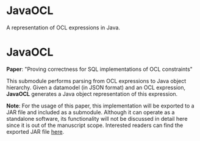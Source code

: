 # JavaOCL

A representation of OCL expressions in Java.
 
# JavaOCL

**Paper**: "Proving correctness for SQL implementations of OCL constraints"

This submodule performs parsing from OCL expressions to Java object hierarchy. 
Given a datamodel (in JSON format) and an OCL expression, **JavaOCL** generates a Java object representation of this expression.

**Note**: For the usage of this paper, this implementation will be exported to a JAR file and included as a submodule. Although it can operate as a standalone software, its functionality will not be discussed in detail here since it is out of the manuscript scope. Interested readers can find the exported JAR file [here](https://github.com/oclsqlprover/JavaOCL/releases/tag/v1.0).
